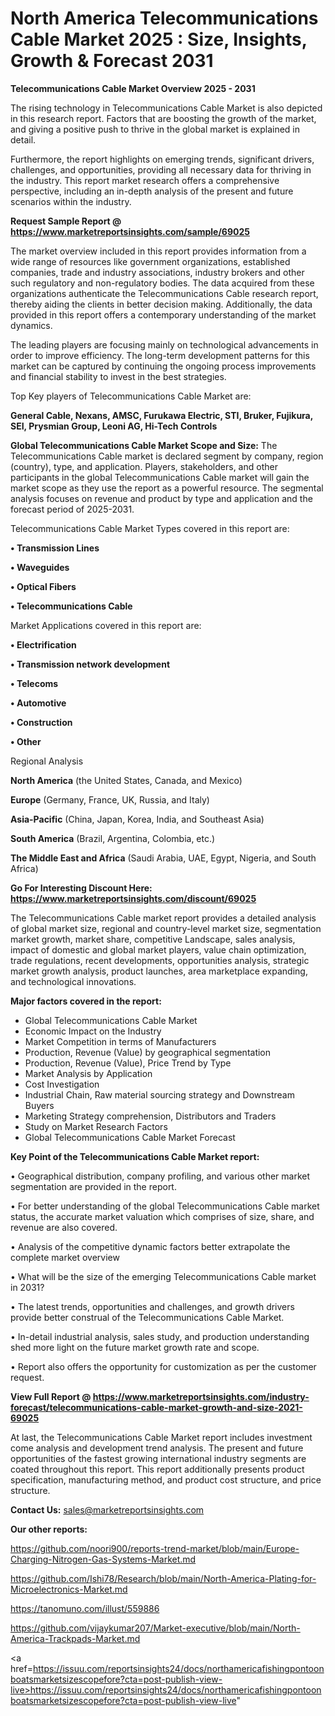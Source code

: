 # North America Telecommunications Cable Market 2025 : Size, Insights, Growth & Forecast 2031

<Strong> Telecommunications Cable Market Overview 2025 - 2031</strong>

The rising technology in Telecommunications Cable Market is also depicted in this research report. Factors that are boosting the growth of the market, and giving a positive push to thrive in the global market is explained in detail.

Furthermore, the report highlights on emerging trends, significant drivers, challenges, and opportunities, providing all necessary data for thriving in the industry. This report market research offers a comprehensive perspective, including an in-depth analysis of the present and future scenarios within the industry.

<strong>Request Sample Report @ <a href=https://www.marketreportsinsights.com/sample/69025>https://www.marketreportsinsights.com/sample/69025</a></strong>

The market overview included in this report provides information from a wide range of resources like government organizations, established companies, trade and industry associations, industry brokers and other such regulatory and non-regulatory bodies. The data acquired from these organizations authenticate the Telecommunications Cable research report, thereby aiding the clients in better decision making. Additionally, the data provided in this report offers a contemporary understanding of the market dynamics.

The leading players are focusing mainly on technological advancements in order to improve efficiency. The long-term development patterns for this market can be captured by continuing the ongoing process improvements and financial stability to invest in the best strategies.

Top Key players of Telecommunications Cable Market are:

<strong>General Cable, Nexans, AMSC, Furukawa Electric, STI, Bruker, Fujikura, SEI, Prysmian Group, Leoni AG, Hi-Tech Controls</strong>

<strong><b>Global Telecommunications Cable Market Scope and Size:</b></strong>
The Telecommunications Cable market is declared segment by company, region (country), type, and application. Players, stakeholders, and other participants in the global Telecommunications Cable market will gain the market scope as they use the report as a powerful resource. The segmental analysis focuses on revenue and product by type and application and the forecast period of 2025-2031.

Telecommunications Cable Market Types covered in this report are:

<strong>• Transmission Lines

• Waveguides

• Optical Fibers

• Telecommunications Cable</strong>

Market Applications covered in this report are:

<strong>• Electrification

• Transmission network development

• Telecoms

• Automotive

• Construction

• Other</strong> 

Regional Analysis

<strong>North America</strong> (the United States, Canada, and Mexico)

<strong>Europe</strong> (Germany, France, UK, Russia, and Italy)

<strong>Asia-Pacific</strong> (China, Japan, Korea, India, and Southeast Asia)

<strong>South America</strong> (Brazil, Argentina, Colombia, etc.)

<strong>The Middle East and Africa</strong> (Saudi Arabia, UAE, Egypt, Nigeria, and South Africa)

<strong>Go For Interesting Discount Here: <a href=https://www.marketreportsinsights.com/discount/69025>https://www.marketreportsinsights.com/discount/69025</a></strong>

The Telecommunications Cable market report provides a detailed analysis of global market size, regional and country-level market size, segmentation market growth, market share, competitive Landscape, sales analysis, impact of domestic and global market players, value chain optimization, trade regulations, recent developments, opportunities analysis, strategic market growth analysis, product launches, area marketplace expanding, and technological innovations.

<strong><b>Major factors covered in the report:</b></strong>
<ul>
  <li>Global Telecommunications Cable Market </li>
  <li>Economic Impact on the Industry</li>
  <li>Market Competition in terms of Manufacturers</li>
  <li>Production, Revenue (Value) by geographical segmentation</li>
  <li>Production, Revenue (Value), Price Trend by Type</li>
  <li>Market Analysis by Application</li>
  <li>Cost Investigation</li>
  <li>Industrial Chain, Raw material sourcing strategy and Downstream Buyers</li>
  <li>Marketing Strategy comprehension, Distributors and Traders</li>
  <li>Study on Market Research Factors</li>
  <li>Global Telecommunications Cable Market Forecast</li>
</ul>

<strong><b>Key Point of the Telecommunications Cable Market report:</b></strong>

• Geographical distribution, company profiling, and various other market segmentation are provided in the report.

• For better understanding of the global Telecommunications Cable market status, the accurate market valuation which comprises of size, share, and revenue are also covered.

• Analysis of the competitive dynamic factors better extrapolate the complete market overview

• What will be the size of the emerging Telecommunications Cable market in 2031?

• The latest trends, opportunities and challenges, and growth drivers provide better construal of the Telecommunications Cable Market.

• In-detail industrial analysis, sales study, and production understanding shed more light on the future market growth rate and scope.

• Report also offers the opportunity for customization as per the customer request.

<strong><b>View Full Report @ <a href=https://www.marketreportsinsights.com/industry-forecast/telecommunications-cable-market-growth-and-size-2021-69025>https://www.marketreportsinsights.com/industry-forecast/telecommunications-cable-market-growth-and-size-2021-69025</a></b></strong>


At last, the Telecommunications Cable Market report includes investment come analysis and development trend analysis. The present and future opportunities of the fastest growing international industry segments are coated throughout this report. This report additionally presents product specification, manufacturing method, and product cost structure, and price structure.

<strong>Contact Us:</strong>
sales@marketreportsinsights.com

<strong>Our other reports:</strong>

<a href=https://github.com/noori900/reports-trend-market/blob/main/Europe-Charging-Nitrogen-Gas-Systems-Market.md>https://github.com/noori900/reports-trend-market/blob/main/Europe-Charging-Nitrogen-Gas-Systems-Market.md</a>

<a href=https://github.com/Ishi78/Research/blob/main/North-America-Plating-for-Microelectronics-Market.md>https://github.com/Ishi78/Research/blob/main/North-America-Plating-for-Microelectronics-Market.md</a>

<a href=https://tanomuno.com/illust/559886>https://tanomuno.com/illust/559886</a>

<a href=https://github.com/vijaykumar207/Market-executive/blob/main/North-America-Trackpads-Market.md>https://github.com/vijaykumar207/Market-executive/blob/main/North-America-Trackpads-Market.md</a>

<a href=https://issuu.com/reportsinsights24/docs/northamericafishingpontoonboatsmarketsizescopefore?cta=post-publish-view-live>https://issuu.com/reportsinsights24/docs/northamericafishingpontoonboatsmarketsizescopefore?cta=post-publish-view-live</a>"
